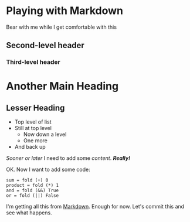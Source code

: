 # Playing with Markdown
Bear with me while I get comfortable with this
## Second-level header
### Third-level header

Another Main Heading
====================

Lesser Heading
--------------
* Top level of list
* Still at top level
    + Now down a level
    + One more
* And back up

*Sooner or later* I need to add some _content_. ***Really!***

OK. Now I want to add some code:

    sum = fold (+) 0
    product = fold (*) 1
    and = fold (&&) True
    or = fold (||) False

I'm getting all this from [Markdown](http://en.wikipedia.com/wiki/Markdown).
Enough for now. Let's commit this and see what happens.
